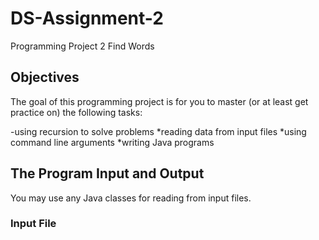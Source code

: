 # DS-Assignment-2

Programming Project 2
Find Words

## Objectives

The goal of this programming project is for you to master (or at least get practice on) the following tasks:

-using recursion to solve problems
*reading data from input files
*using command line arguments
*writing Java programs

## The Program Input and Output

You may use any Java classes for reading from input files.

### Input File
